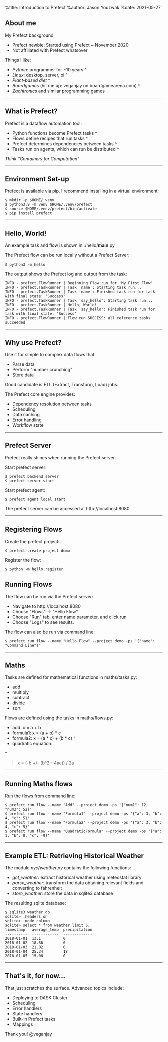 %title: Introduction to Prefect
%author: Jason Youzwak
%date: 2021-05-27

## About me

My Prefect background

* Prefect newbie: Started using Prefect ~ November 2020
* Not affiliated with Prefect whatsover

Things I like:

* *Python*: programmer for ~10 years
^
* *Linux*: desktop, server, pi
^
* *Plant-based diet*
^
* *Boardgames* (hit me up: veganjay on boardgamearena.com)
^
* *Zachtronics* and similar programming games

-----------------------------------------------------------------------

## What is Prefect?

Prefect is a dataflow automation tool:

* Python functions become Prefect tasks
^
* Flows define recipes that run tasks
^
* Prefect determines dependencies between tasks
^
* Tasks run on agents, which can run be distributed
^


*Think "Containers for Computation"*

-----------------------------------------------------------------------

## Environment Set-up

Prefect is available via pip.  I recommend installing in a virtual environment:

    $ mkdir -p $HOME/.venv
    $ python3.9 -m venv $HOME/.venv/prefect
    $ source $HOME/.venv/prefect/bin/activate
    $ pip install prefect

-----------------------------------------------------------------------

## Hello, World!

An example task and flow is shown in ./hello/__main__.py

The Prefect flow can be run locally without a Prefect Server:

    $ python3 -m hello

The output shows the Prefect log and output from the task:

    INFO - prefect.FlowRunner | Beginning Flow run for 'My First Flow'
    INFO - prefect.TaskRunner | Task 'name': Starting task run...
    INFO - prefect.TaskRunner | Task 'name': Finished task run for task with final state: 'Success'
    INFO - prefect.TaskRunner | Task 'say_hello': Starting task run...
    INFO - prefect.TaskRunner | Hello, World!
    INFO - prefect.TaskRunner | Task 'say_hello': Finished task run for task with final state: 'Success'
    INFO - prefect.FlowRunner | Flow run SUCCESS: all reference tasks succeeded

-----------------------------------------------------------------------

## Why use Prefect?

Use it for simple to complex data flows that:

- Parse data
- Perform "number crunching"
- Store data

Good candidate is ETL (Extract, Transform, Load) jobs.

The Prefect core engine provides:

- Dependency resolution between tasks
- Scheduling
- Data caching
- Error handling
- Workflow state

-----------------------------------------------------------------------

## Prefect Server

Prefect really shines when running the Prefect server.

Start prefect server:

    $ prefect backend server
    $ prefect server start

Start prefect agent:

    $ prefect agent local start

The prefect server can be accessed at http://localhost:8080

-----------------------------------------------------------------------

## Registering Flows

Create the prefect project:

    $ prefect create project demo

Register the flow:

    $ python -m hello.register

## Running Flows

The flow can be run via the Prefect server:

- Navigate to http://localhost:8080
- Choose "Flows" -> "Hello Flow"
- Choose "Run" tab, enter name parameter, and click run
- Choose "Logs" to see results.

The flow can also be run via command line:

    $ prefect run flow --name "Hello Flow" --project demo -ps '{"name": "Command Line"}'

-----------------------------------------------------------------------


## Maths

Tasks are defined for mathematical functions in maths/tasks.py:

* add
* multiply
* subtract
* divide
* sqrt

Flows are defined using the tasks in maths/flows.py:

* add: x = a + b
* formula1: x = (a + b) * c
* formula2: x = (a * c) + (b * c)
^
* quadratic equation:

^
> x = (-b +/- (b^2 - 4ac)) / 2a

-----------------------------------------------------------------------

## Running Maths flows

Run the flows from command line:

    $ prefect run flow --name "Add" --project demo -ps '{"num1": 12, "num2": 52}'
    $ prefect run flow --name "Formula1" --project demo -ps '{"a": 3, "b": 4, "c": 5}'
    $ prefect run flow --name "Formula2" --project demo -ps '{"a": 3, "b": 4, "c": 5}'
    $ prefect run flow --name "QuadraticFormula" --project demo -ps '{"a": 1, "b": 0, "c": -9}'

-----------------------------------------------------------------------

## Example ETL: Retrieving Historical Weather

The module *nyc/weather.py* contains the following functions:

- *get_weather*: extract historical weather using meteostat library
- *parse_weather*: transform the data obtaining relevant fields and converting to fahrenheit
- *store_weather*: store the data in sqlite3 database

The resulting sqlite database:

    $ sqlite3 weather.db 
    sqlite> .headers on
    sqlite> .mode column
    sqlite> select * from weather limit 5;
    timestamp   average_temp  precipitation
    ----------  ------------  -------------
    2018-01-01  13.1          0            
    2018-01-02  18.86         0            
    2018-01-03  21.02         0            
    2018-01-04  25.34         18           
    2018-01-05  15.08         0  

-----------------------------------------------------------------------

## That's it, for now...

That just scratches the surface.  Advanced topics include:

- Deploying to DASK Cluster
- Scheduling
- Error handlers
- State handlers
- Built-in Prefect tasks
- Mappings

Thank you!  @veganjay
